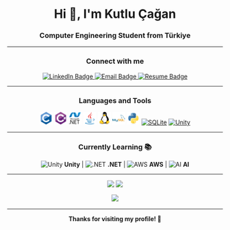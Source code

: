 <h1 align="center">Hi 👋, I'm Kutlu Çağan</h1>
<h3 align="center">Computer Engineering Student from Türkiye</h3>

---

<h3 align="center">Connect with me</h3>
<p align="center">
  <a href="https://linkedin.com/in/kutlu-cagan-akin" target="_blank">
    <img src="https://img.shields.io/badge/LinkedIn-0A66C2?style=for-the-badge&logo=linkedin&logoColor=white" alt="LinkedIn Badge"/>
  </a>
  <a href="mailto:caganakin41@gmail.com" target="_blank">
    <img src="https://img.shields.io/badge/Email-D14836?style=for-the-badge&logo=gmail&logoColor=white" alt="Email Badge"/>
  </a>
  <a href="https://www.canva.com/design/DAGlRfPHtvw/m5Kf02wzUJ9ENH-7piyAWw/view?utm_content=DAGlRfPHtvw&utm_campaign=designshare&utm_medium=link2&utm_source=uniquelinks&utlId=hc522a78acb" target="_blank">
    <img src="https://img.shields.io/badge/Resume-4CAF50?style=for-the-badge&logo=google-drive&logoColor=white" alt="Resume Badge"/>
  </a>
</p>

---

<h3 align="center">Languages and Tools</h3>
<p align="center">
  <a href="#"><img src="https://raw.githubusercontent.com/devicons/devicon/master/icons/c/c-original.svg" alt="C" width="30" height="30"/></a>
  <a href="#"><img src="https://raw.githubusercontent.com/devicons/devicon/master/icons/csharp/csharp-original.svg" alt="C#" width="30" height="30"/></a>
  <a href="#"><img src="https://raw.githubusercontent.com/devicons/devicon/master/icons/dot-net/dot-net-original-wordmark.svg" alt=".NET" width="30" height="30"/></a>
  <a href="#"><img src="https://raw.githubusercontent.com/devicons/devicon/master/icons/java/java-original.svg" alt="Java" width="30" height="30"/></a>
  <a href="#"><img src="https://raw.githubusercontent.com/devicons/devicon/master/icons/linux/linux-original.svg" alt="Linux" width="30" height="30"/></a>
  <a href="#"><img src="https://raw.githubusercontent.com/devicons/devicon/master/icons/mysql/mysql-original-wordmark.svg" alt="MySQL" width="30" height="30"/></a>
  <a href="#"><img src="https://raw.githubusercontent.com/devicons/devicon/master/icons/python/python-original.svg" alt="Python" width="30" height="30"/></a>
  <a href="#"><img src="https://www.vectorlogo.zone/logos/sqlite/sqlite-icon.svg" alt="SQLite" width="30" height="30"/></a>
  <a href="#"><img src="https://www.vectorlogo.zone/logos/unity3d/unity3d-icon.svg" alt="Unity" width="30" height="30"/></a>
</p>

---

<h3 align="center">Currently Learning 📚</h3>
<p align="center">
  <img src="https://cdn.jsdelivr.net/gh/devicons/devicon/icons/unity/unity-original.svg" width="30" height="30" alt="Unity"/> <b>Unity</b> |
  <img src="https://cdn.jsdelivr.net/gh/devicons/devicon/icons/dot-net/dot-net-original.svg" width="30" height="30" alt=".NET"/> <b>.NET</b> |
  <img src="https://cdn.jsdelivr.net/gh/devicons/devicon/icons/amazonwebservices/amazonwebservices-original-wordmark.svg" width="30" height="30" alt="AWS"/> <b>AWS</b> |
  <img src="https://cdn-icons-png.flaticon.com/512/1087/1087815.png" width="30" height="30" alt="AI"/> <b>AI</b>
</p>


---

<p align="center">
  <img src="https://github-readme-stats.vercel.app/api?username=kcagan&show_icons=true&theme=dark&bg_color=000000&hide_border=true&count_private=true" width="400"/>
  <img src="https://github-readme-stats.vercel.app/api/top-langs?username=kcagan&layout=compact&theme=dark&bg_color=000000&hide_border=true" width="330"/>
</p>

<p align="center">
  <img src="https://github-readme-streak-stats.herokuapp.com/?user=kcagan&theme=dark&background=000000&hide_border=true" width="735"/>
</p>

---

<p align="center">
  <b>Thanks for visiting my profile! 🚀</b>
</p>

